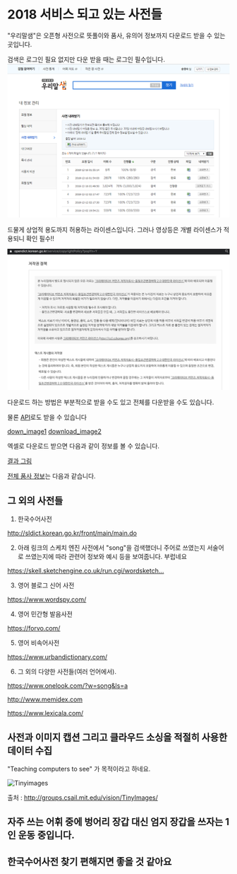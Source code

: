 # 2018 서비스 되고 있는 사전들




"우리말샘"은 오픈형 사전으로 뜻풀이와 품사, 유의어 정보까지 다운로드 받을 수 있는 곳입니다.       

검색은 로그인 필요 없지만 다운 받을 때는 로그인 필수입니다.      
![Dictionaries](./urimal.png)


드물게 상업적 용도까지 허용하는 라이센스입니다. 그러나 영상등은 개별 라이센스가 적용되니 확인 필수!!    

![license](license.png)        

다운로드 하는 방법은 부분적으로 받을 수도 있고 전체를 다운받을 수도 있습니다.



물론 [API](https://opendict.korean.go.kr/service/openApiInfo)로도 받을 수 있습니다



[down_image1](down1.png)
[download_image2](down2.png)



엑셀로 다운로드 받으면 다음과 같이 정보를 볼 수 있습니다.

[결과 그림](result.PNG)



[전체 품사 정보](pos.png)는 다음과 같습니다.








그 외의 사전들
----------------------------------
1. 한국수어사전

http://sldict.korean.go.kr/front/main/main.do

2. 아래 링크의 스케치 엔진 사전에서 "song"을 검색했더니 주어로 쓰였는지 서술어로 쓰였는지에 따라 관련어 정보와 예시 등을 보여줍니다. 부럽네요

https://skell.sketchengine.co.uk/run.cgi/wordsketch…

3. 영어 블로그 신어 사전

https://www.wordspy.com/


4. 영어 민간형 발음사전

https://forvo.com/

5. 영어 비속어사전

https://www.urbandictionary.com/


6. 그 외의 다양한 사전들(여러 언어에서).

https://www.onelook.com/?w=song&ls=a

http://www.memidex.com


https://www.lexicala.com/


## 사전과 이미지 캡션 그리고 클라우드 소싱을 적절히 사용한 데이터 수집              
"Teaching computers to see" 가 목적이라고 하네요.           

![Tinyimages](./Tinyimages.png)


출처 : http://groups.csail.mit.edu/vision/TinyImages/


## 자주 쓰는 어휘 중에 벙어리 장갑 대신 엄지 장갑을 쓰자는 1인 운동 중입니다.
## 한국수어사전 찾기 편해지면 좋을 것 같아요
